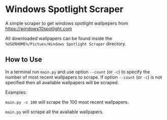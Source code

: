 # Windows Spotlight Scraper
A simple scraper to get windows spotlight wallpepers from https://windows10spotlight.com

All downloaded wallpapers can be found inside the `%USERHOME%/Pictues/Windows Spotlight Scraper` directory.

## How to Use
In a terminal run `main.py` and use option `--count` (or `-c`) to specify the number of most recent wallpapers to scrape.
If option `--count` (or `-c`) is not specified then all available wallpapers will be scraped.

Examples: 

`main.py -c 100` will scrape the 100 most recent wallpapers.
 
 `main.py` will scrape all the available wallpapers.
